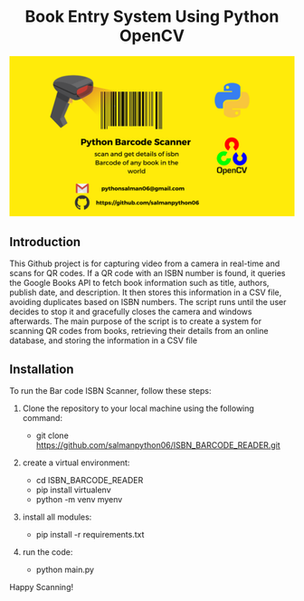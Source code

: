 
<h1 align="center">Book Entry System Using Python OpenCV</h1>

![QR Code Scanner](https://github.com/salmanmallah/Library-Automation/blob/main/1.png)


## Introduction
This Github project is for capturing video from a camera in real-time and scans for QR codes. If a QR code with an ISBN number is found, it queries the Google Books API to fetch book information such as title, authors, publish date, and description. It then stores this information in a CSV file, avoiding duplicates based on ISBN numbers. The script runs until the user decides to stop it and gracefully closes the camera and windows afterwards. The main purpose of the script is to create a system for scanning QR codes from books, retrieving their details from an online database, and storing the information in a CSV file



## Installation
To run the Bar code ISBN Scanner, follow these steps:

1. Clone the repository to your local machine using the following command:
    - git clone https://github.com/salmanpython06/ISBN_BARCODE_READER.git

2. create a virtual environment:
    - cd ISBN_BARCODE_READER
    - pip install virtualenv
    - python -m venv myenv
3. install all modules:
    - pip install -r requirements.txt
4. run the code:
    - python main.py

Happy Scanning!
